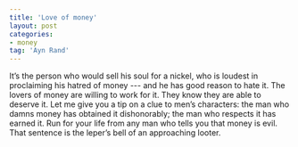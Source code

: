 ```yaml
---
title: 'Love of money'
layout: post
categories:
- money
tag: 'Ayn Rand'
---
```


It’s the person who would sell his soul for a nickel, who is loudest in proclaiming his hatred of money --- and he has good reason to hate it. The lovers of money are willing to work for it. They know they are able to deserve it. Let me give you a tip on a clue to men’s characters: the man who damns money has obtained it dishonorably; the man who respects it has earned it. Run for your life from any man who tells you that money is evil. That sentence is the leper’s bell of an approaching looter.